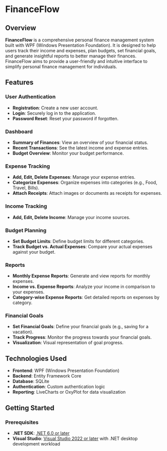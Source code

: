 # FinanceFlow

## Overview
**FinanceFlow** is a comprehensive personal finance management system built with WPF (Windows Presentation Foundation). It is designed to help users track their income and expenses, plan budgets, set financial goals, and generate insightful reports to better manage their finances. FinanceFlow aims to provide a user-friendly and intuitive interface to simplify personal finance management for individuals.

## Features
### User Authentication
- **Registration**: Create a new user account.
- **Login**: Securely log in to the application.
- **Password Reset**: Reset your password if forgotten.

### Dashboard
- **Summary of Finances**: View an overview of your financial status.
- **Recent Transactions**: See the latest income and expense entries.
- **Budget Overview**: Monitor your budget performance.

### Expense Tracking
- **Add, Edit, Delete Expenses**: Manage your expense entries.
- **Categorize Expenses**: Organize expenses into categories (e.g., Food, Travel, Bills).
- **Attach Receipts**: Attach images or documents as receipts for expenses.

### Income Tracking
- **Add, Edit, Delete Income**: Manage your income sources.

### Budget Planning
- **Set Budget Limits**: Define budget limits for different categories.
- **Track Budget vs. Actual Expenses**: Compare your actual expenses against your budget.

### Reports
- **Monthly Expense Reports**: Generate and view reports for monthly expenses.
- **Income vs. Expense Reports**: Analyze your income in comparison to your expenses.
- **Category-wise Expense Reports**: Get detailed reports on expenses by category.

### Financial Goals
- **Set Financial Goals**: Define your financial goals (e.g., saving for a vacation).
- **Track Progress**: Monitor the progress towards your financial goals.
- **Visualization**: Visual representation of goal progress.

## Technologies Used
- **Frontend**: WPF (Windows Presentation Foundation)
- **Backend**: Entity Framework Core
- **Database**: SQLite
- **Authentication**: Custom authentication logic
- **Reporting**: LiveCharts or OxyPlot for data visualization

## Getting Started
### Prerequisites
- **.NET SDK**: [.NET 6.0 or later](https://dotnet.microsoft.com/download)
- **Visual Studio**: [Visual Studio 2022 or later](https://visualstudio.microsoft.com/) with .NET desktop development workload



